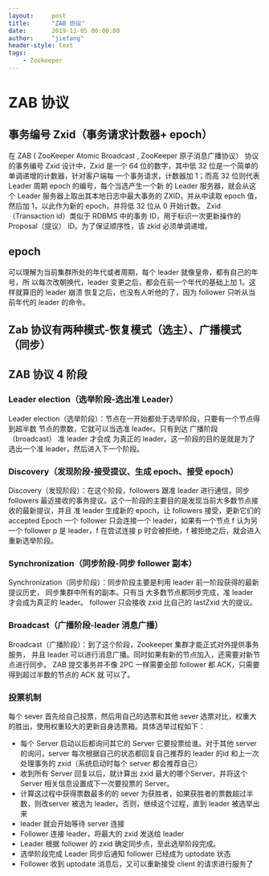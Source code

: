 ```yaml
---
layout:     post
title:      "ZAB 协议"
date:       2019-11-05 00:00:00
author:     "jiefang"
header-style: text
tags:
    - Zookeeper
---
```

# ZAB 协议
## 事务编号 Zxid（事务请求计数器+ epoch）
在 ZAB ( ZooKeeper Atomic Broadcast , ZooKeeper 原子消息广播协议） 协议的事务编号 Zxid 
设计中，Zxid 是一个 64 位的数字，其中低 32 位是一个简单的单调递增的计数器，针对客户端每
一个事务请求，计数器加 1；而高 32 位则代表 Leader 周期 epoch 的编号，每个当选产生一个新
的 Leader 服务器，就会从这个 Leader 服务器上取出其本地日志中最大事务的 ZXID，并从中读取
epoch 值，然后加 1，以此作为新的 epoch，并将低 32 位从 0 开始计数。
Zxid（Transaction id）类似于 RDBMS 中的事务 ID，用于标识一次更新操作的 Proposal（提议）
ID。为了保证顺序性，该 zkid 必须单调递增。
## epoch
可以理解为当前集群所处的年代或者周期，每个 leader 就像皇帝，都有自己的年号，所
以每次改朝换代，leader 变更之后，都会在前一个年代的基础上加 1。这样就算旧的 leader 崩溃
恢复之后，也没有人听他的了，因为 follower 只听从当前年代的 leader 的命令。

## Zab 协议有两种模式-恢复模式（选主）、广播模式（同步）

## ZAB 协议 4 阶段
### Leader election（选举阶段-选出准 Leader）
Leader election（选举阶段）：节点在一开始都处于选举阶段，只要有一个节点得到超半数
节点的票数，它就可以当选准 leader。只有到达 广播阶段（broadcast） 准 leader 才会成
为真正的 leader。这一阶段的目的是就是为了选出一个准 leader，然后进入下一个阶段。
### Discovery（发现阶段-接受提议、生成 epoch、接受 epoch）
Discovery（发现阶段）：在这个阶段，followers 跟准 leader 进行通信，同步 followers 
最近接收的事务提议。这个一阶段的主要目的是发现当前大多数节点接收的最新提议，并且
准 leader 生成新的 epoch，让 followers 接受，更新它们的 accepted Epoch
一个 follower 只会连接一个 leader，如果有一个节点 f 认为另一个 follower p 是 leader，f 
在尝试连接 p 时会被拒绝，f 被拒绝之后，就会进入重新选举阶段。
### Synchronization（同步阶段-同步 follower 副本）
Synchronization（同步阶段）：同步阶段主要是利用 leader 前一阶段获得的最新提议历史，
同步集群中所有的副本。只有当 大多数节点都同步完成，准 leader 才会成为真正的 leader。
follower 只会接收 zxid 比自己的 lastZxid 大的提议。
### Broadcast（广播阶段-leader 消息广播）
Broadcast（广播阶段）：到了这个阶段，Zookeeper 集群才能正式对外提供事务服务，
并且 leader 可以进行消息广播。同时如果有新的节点加入，还需要对新节点进行同步。
ZAB 提交事务并不像 2PC 一样需要全部 follower 都 ACK，只需要得到超过半数的节点的 ACK 就
可以了。

### 投票机制

每个 sever 首先给自己投票，然后用自己的选票和其他 sever 选票对比，权重大的胜出，使用权重较大的更新自身选票箱。具体选举过程如下：

- 每个 Server 启动以后都询问其它的 Server 它要投票给谁。对于其他 server 的询问，server 每次根据自己的状态都回复自己推荐的 leader 的id 和上一次处理事务的 zxid（系统启动时每个 server 都会推荐自己）
- 收到所有 Server 回复以后，就计算出 zxid 最大的哪个Server，并将这个 Server 相关信息设置成下一次要投票的 Server。
- 计算这过程中获得票数最多的的 sever 为获胜者，如果获胜者的票数超过半数，则改server 被选为 leader。否则，继续这个过程，直到 leader 被选举出来
- leader 就会开始等待 server 连接
- Follower 连接 leader，将最大的 zxid 发送给 leader
- Leader 根据 follower 的 zxid 确定同步点，至此选举阶段完成。
- 选举阶段完成 Leader 同步后通知 follower 已经成为 uptodate 状态
- Follower 收到 uptodate 消息后，又可以重新接受 client 的请求进行服务了